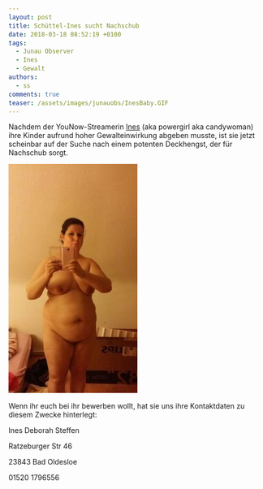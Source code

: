 ```yaml
---
layout: post
title: Schüttel-Ines sucht Nachschub
date: 2018-03-18 08:52:19 +0100
tags:
  - Junau Observer
  - Ines
  - Gewalt
authors:
  - ss
comments: true
teaser: /assets/images/junauobs/InesBaby.GIF
---
```


<p>Nachdem der YouNow-Streamerin <a href="https://www.younow.com/candywoman_26">Ines</a> (aka powergirl aka candywoman) ihre Kinder aufrund hoher Gewalteinwirkung abgeben musste, 
ist sie jetzt scheinbar auf der Suche nach einem potenten Deckhengst, der für Nachschub sorgt.</p> 

![Ines auf der Suche](/assets/images/junauobs/InesNude.jpg)

<p>Wenn ihr euch bei ihr bewerben wollt, hat sie uns ihre Kontaktdaten zu diesem Zwecke hinterlegt:<br></p>

Ines Deborah Steffen

Ratzeburger Str 46

23843 Bad Oldesloe

01520 1796556

